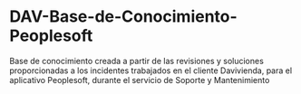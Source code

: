 # DAV-Base-de-Conocimiento-Peoplesoft
Base de conocimiento creada a partir de las revisiones y soluciones proporcionadas a los incidentes trabajados en el cliente Davivienda, para el aplicativo Peoplesoft, durante el servicio de Soporte y Mantenimiento
